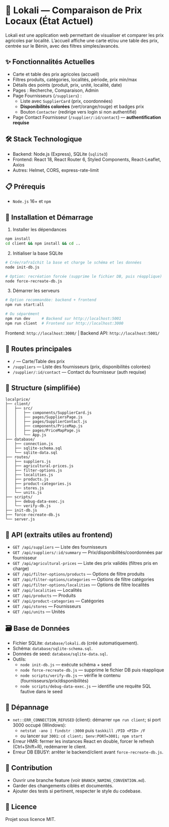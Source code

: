 # 🛒 Lokali — Comparaison de Prix Locaux (État Actuel)

Lokali est une application web permettant de visualiser et comparer les prix agricoles par localité. L’accueil affiche une carte et/ou une table des prix, centrée sur le Bénin, avec des filtres simples/avancés.

## ✨ Fonctionnalités Actuelles
- Carte et table des prix agricoles (accueil)
- Filtres produits, catégories, localités, période, prix min/max
- Détails des points (produit, prix, unité, localité, date)
- Pages : Recherche, Comparaison, Admin
- Page Fournisseurs (`/suppliers`) :
  - Liste avec `SupplierCard` (prix, coordonnées)
  - **Disponibilités colorées** (vert/orange/rouge) et badges prix
  - Bouton `Contacter` (redirige vers login si non authentifié)
- Page Contact Fournisseur (`/supplier/:id/contact`) — **authentification requise**

## 🛠️ Stack Technologique
- Backend: Node.js (Express), SQLite (`sqlite3`)
- Frontend: React 18, React Router 6, Styled Components, React-Leaflet, Axios
- Autres: Helmet, CORS, express-rate-limit

## 📋 Prérequis
- `Node.js` 16+ et `npm`

## 🚀 Installation et Démarrage
1) Installer les dépendances
```bash
npm install
cd client && npm install && cd ..
```

2) Initialiser la base SQLite
```bash
# Crée/rafraîchit la base et charge le schéma et les données
node init-db.js

# Option: recréation forcée (supprime le fichier DB, puis réapplique)
node force-recreate-db.js
```

3) Démarrer les serveurs
```bash
# Option recommandée: backend + frontend
npm run start:all

# Ou séparément
npm run dev     # Backend sur http://localhost:5001
npm run client  # Frontend sur http://localhost:3000
```

Frontend: `http://localhost:3000/`  |  Backend API: `http://localhost:5001/`

## 🧭 Routes principales
- `/` — Carte/Table des prix
- `/suppliers` — Liste des fournisseurs (prix, disponibilités colorées)
- `/supplier/:id/contact` — Contact du fournisseur (auth requise)

## 📁 Structure (simplifiée)
```
localprice/
├── client/
│   ├── src/
│   │   ├── components/SupplierCard.js
│   │   ├── pages/SuppliersPage.js
│   │   ├── pages/SupplierContact.js
│   │   ├── components/PriceMap.js
│   │   ├── pages/PriceMapPage.js
│   │   └── App.js
├── database/
│   ├── connection.js
│   ├── sqlite-schema.sql
│   └── sqlite-data.sql
├── routes/
│   ├── suppliers.js
│   ├── agricultural-prices.js
│   ├── filter-options.js
│   ├── localities.js
│   ├── products.js
│   ├── product-categories.js
│   ├── stores.js
│   └── units.js
├── scripts/
│   ├── debug-data-exec.js
│   └── verify-db.js
├── init-db.js
├── force-recreate-db.js
└── server.js
```

## 🔌 API (extraits utiles au frontend)
- `GET /api/suppliers` — Liste des fournisseurs
- `GET /api/suppliers/:id/summary` — Prix/disponibilités/coordonnées par fournisseur
- `GET /api/agricultural-prices` — Liste des prix validés (filtres pris en charge)
- `GET /api/filter-options/products` — Options de filtre produits
- `GET /api/filter-options/categories` — Options de filtre catégories
- `GET /api/filter-options/localities` — Options de filtre localités
- `GET /api/localities` — Localités
- `GET /api/products` — Produits
- `GET /api/product-categories` — Catégories
- `GET /api/stores` — Fournisseurs
- `GET /api/units` — Unités

## 🗃️ Base de Données
- Fichier SQLite: `database/lokali.db` (créé automatiquement).
- Schéma: `database/sqlite-schema.sql`.
- Données de seed: `database/sqlite-data.sql`.
- Outils:
  - `node init-db.js` — exécute schéma + seed
  - `node force-recreate-db.js` — supprime le fichier DB puis réapplique
  - `node scripts/verify-db.js` — vérifie le contenu (fournisseurs/prix/disponibilités)
  - `node scripts/debug-data-exec.js` — identifie une requête SQL fautive dans le seed

## 🐛 Dépannage
- `net::ERR_CONNECTION_REFUSED` (client): démarrer `npm run client`; si port 3000 occupé (Windows):
  - `netstat -ano | findstr :3000` puis `taskkill /PID <PID> /F`
  - ou lancer sur `3001`: `cd client; $env:PORT=3001; npm start`
- Erreur HMR: fermer les instances React en double, forcer le refresh (Ctrl+Shift+R), redémarrer le client.
- Erreur DB EBUSY: arrêter le backend/client avant `force-recreate-db.js`.

## 🤝 Contribution
- Ouvrir une branche feature (voir `BRANCH_NAMING_CONVENTION.md`).
- Garder des changements ciblés et documentés.
- Ajouter des tests si pertinent, respecter le style du codebase.

## 📝 Licence
Projet sous licence MIT.
